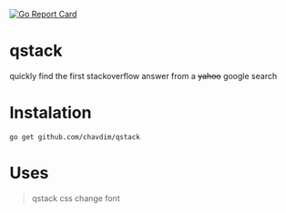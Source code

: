 [![Go Report Card](https://goreportcard.com/badge/github.com/chavdim/qstack)](https://goreportcard.com/report/github.com/chavdim/qstack)

# qstack
quickly find the first stackoverflow answer from a <s>yahoo</s> google search 

# Instalation
```
go get github.com/chavdim/qstack
```
# Uses
>qstack css change font

